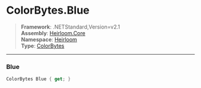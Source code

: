 # ColorBytes.Blue

> **Framework**: .NETStandard,Version=v2.1  
> **Assembly**: [Heirloom.Core][0]  
> **Namespace**: [Heirloom][0]  
> **Type**: [ColorBytes][1]  

--------------------------------------------------------------------------------

### Blue

```cs
ColorBytes Blue { get; }
```

[0]: ..\Heirloom.Core.md
[1]: Heirloom.ColorBytes.md
